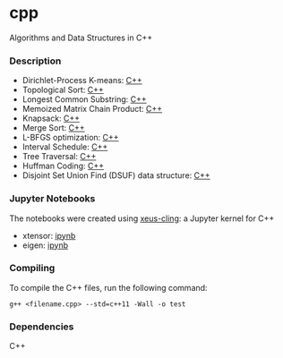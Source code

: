 # cpp
Algorithms and Data Structures in C++

### Description

* Dirichlet-Process K-means: [C++](./dpmeans/dpmeans.cpp)
* Topological Sort: [C++](./topological_sort/topological_sort.cpp)  
* Longest Common Substring: [C++](./lcs/longest_common_substring.cpp)  
* Memoized Matrix Chain Product: [C++](./matrix_chain/matrix_chain.cpp)
* Knapsack: [C++](./knapsack/knapsack_dp.cpp)  
* Merge Sort: [C++](./sorting/merge_sort.cpp)  
* L-BFGS optimization: [C++](./lbfgs/lbfgs_simple.cpp)
* Interval Schedule: [C++](./interval_schedule/interval_schedule.cpp)  
* Tree Traversal: [C++](./tree_traversal/tree_traversal.cpp)  
* Huffman Coding: [C++](./huffman_coding/huffman_coding.cpp)  
* Disjoint Set Union Find (DSUF) data structure: [C++](./data_structures/union_find.cpp)  


### Jupyter Notebooks

The notebooks were created using [xeus-cling](https://github.com/QuantStack/xeus-cling): a Jupyter kernel for C++

* xtensor: [ipynb](https://github.com/vsmolyakov/cpp/blob/master/notebooks/xtensor.ipynb)
* eigen: [ipynb](https://github.com/vsmolyakov/cpp/blob/master/notebooks/eigen.ipynb)


### Compiling

To compile the C++ files, run the following command:

```
g++ <filename.cpp> --std=c++11 -Wall -o test 
```

### Dependencies

C++
